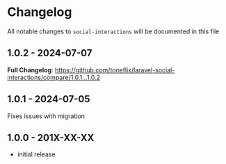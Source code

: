 # Changelog

All notable changes to `social-interactions` will be documented in this file

## 1.0.2 - 2024-07-07

**Full Changelog**: https://github.com/toneflix/laravel-social-interactions/compare/1.0.1...1.0.2

## 1.0.1 - 2024-07-05

Fixes issues with migration

## 1.0.0 - 201X-XX-XX

- initial release
